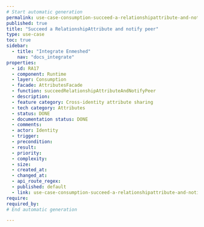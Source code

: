 ```yaml
---
# Start automatic generation
permalink: use-case-consumption-succeed-a-relationshipattribute-and-notify-peer
published: true
title: "Succeed a RelationshipAttribute and notify peer"
type: use-case
toc: true
sidebar:
  - title: "Integrate Enmeshed"
    nav: "docs_integrate"
properties:
  - id: RA17
  - component: Runtime
  - layer: Consumption
  - facade: AttributesFacade
  - function: succeedRelationshipAttributeAndNotifyPeer
  - description:
  - feature category: Cross-identity attribute sharing
  - tech category: Attributes
  - status: DONE
  - documentation status: DONE
  - comments:
  - actor: Identity
  - trigger:
  - precondition:
  - result:
  - priority:
  - complexity:
  - size:
  - created_at:
  - changed_at:
  - api_route_regex:
  - published: default
  - link: use-case-consumption-succeed-a-relationshipattribute-and-notify-peer
require:
required_by:
# End automatic generation

---
```

